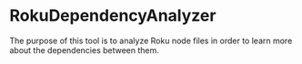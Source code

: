 # RokuDependencyAnalyzer
The purpose of this tool is to analyze Roku node files in order to learn more about the dependencies between them.
